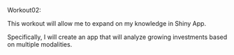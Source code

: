 Workout02:

This workout will allow me to expand on my knowledge in Shiny App.

Specifically, I will create an app that will analyze growing investments based on multiple modalities.

